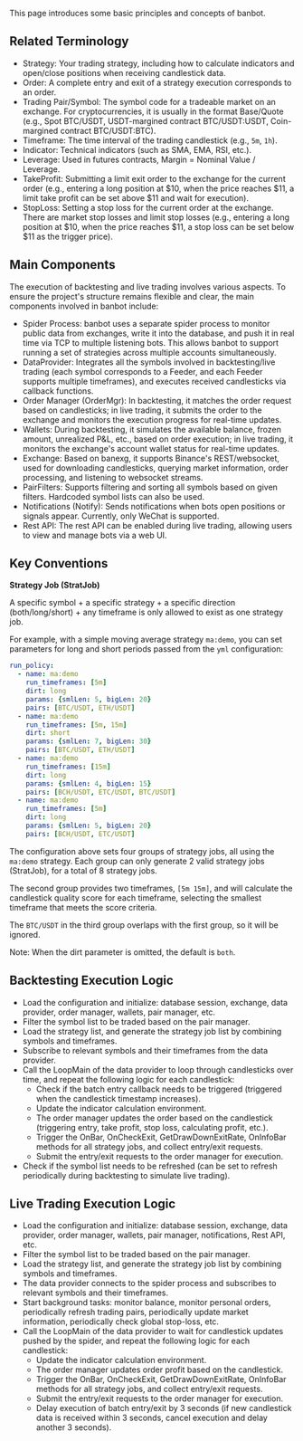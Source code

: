 This page introduces some basic principles and concepts of banbot.

## Related Terminology
* Strategy: Your trading strategy, including how to calculate indicators and open/close positions when receiving candlestick data.
* Order: A complete entry and exit of a strategy execution corresponds to an order.
* Trading Pair/Symbol: The symbol code for a tradeable market on an exchange. For cryptocurrencies, it is usually in the format Base/Quote (e.g., Spot BTC/USDT, USDT-margined contract BTC/USDT:USDT, Coin-margined contract BTC/USDT:BTC).
* Timeframe: The time interval of the trading candlestick (e.g., `5m`, `1h`).
* Indicator: Technical indicators (such as SMA, EMA, RSI, etc.).
* Leverage: Used in futures contracts, Margin = Nominal Value / Leverage.
* TakeProfit: Submitting a limit exit order to the exchange for the current order (e.g., entering a long position at $10, when the price reaches $11, a limit take profit can be set above $11 and wait for execution).
* StopLoss: Setting a stop loss for the current order at the exchange. There are market stop losses and limit stop losses (e.g., entering a long position at $10, when the price reaches $11, a stop loss can be set below $11 as the trigger price).

## Main Components
The execution of backtesting and live trading involves various aspects. To ensure the project's structure remains flexible and clear, the main components involved in banbot include:

* Spider Process: banbot uses a separate spider process to monitor public data from exchanges, write it into the database, and push it in real time via TCP to multiple listening bots. This allows banbot to support running a set of strategies across multiple accounts simultaneously.
* DataProvider: Integrates all the symbols involved in backtesting/live trading (each symbol corresponds to a Feeder, and each Feeder supports multiple timeframes), and executes received candlesticks via callback functions.
* Order Manager (OrderMgr): In backtesting, it matches the order request based on candlesticks; in live trading, it submits the order to the exchange and monitors the execution progress for real-time updates.
* Wallets: During backtesting, it simulates the available balance, frozen amount, unrealized P&L, etc., based on order execution; in live trading, it monitors the exchange's account wallet status for real-time updates.
* Exchange: Based on banexg, it supports Binance's REST/websocket, used for downloading candlesticks, querying market information, order processing, and listening to websocket streams.
* PairFilters: Supports filtering and sorting all symbols based on given filters. Hardcoded symbol lists can also be used.
* Notifications (Notify): Sends notifications when bots open positions or signals appear. Currently, only WeChat is supported.
* Rest API: The rest API can be enabled during live trading, allowing users to view and manage bots via a web UI.

## Key Conventions
**Strategy Job (StratJob)**

A specific symbol + a specific strategy + a specific direction (both/long/short) + any timeframe is only allowed to exist as one strategy job.

For example, with a simple moving average strategy `ma:demo`, you can set parameters for long and short periods passed from the `yml` configuration:

```yaml
run_policy:
  - name: ma:demo
    run_timeframes: [5m]
    dirt: long
    params: {smlLen: 5, bigLen: 20}
    pairs: [BTC/USDT, ETH/USDT]
  - name: ma:demo
    run_timeframes: [5m, 15m]
    dirt: short
    params: {smlLen: 7, bigLen: 30}
    pairs: [BTC/USDT, ETH/USDT]
  - name: ma:demo
    run_timeframes: [15m]
    dirt: long
    params: {smlLen: 4, bigLen: 15}
    pairs: [BCH/USDT, ETC/USDT, BTC/USDT]
  - name: ma:demo
    run_timeframes: [5m]
    dirt: long
    params: {smlLen: 5, bigLen: 20}
    pairs: [BCH/USDT, ETC/USDT]
```
The configuration above sets four groups of strategy jobs, all using the `ma:demo` strategy. Each group can only generate 2 valid strategy jobs (StratJob), for a total of 8 strategy jobs.

The second group provides two timeframes, `[5m 15m]`, and will calculate the candlestick quality score for each timeframe, selecting the smallest timeframe that meets the score criteria.

The `BTC/USDT` in the third group overlaps with the first group, so it will be ignored.

Note: When the dirt parameter is omitted, the default is `both`.

## Backtesting Execution Logic
* Load the configuration and initialize: database session, exchange, data provider, order manager, wallets, pair manager, etc.
* Filter the symbol list to be traded based on the pair manager.
* Load the strategy list, and generate the strategy job list by combining symbols and timeframes.
* Subscribe to relevant symbols and their timeframes from the data provider.
* Call the LoopMain of the data provider to loop through candlesticks over time, and repeat the following logic for each candlestick:
     * Check if the batch entry callback needs to be triggered (triggered when the candlestick timestamp increases).
     * Update the indicator calculation environment.
     * The order manager updates the order based on the candlestick (triggering entry, take profit, stop loss, calculating profit, etc.).
     * Trigger the OnBar, OnCheckExit, GetDrawDownExitRate, OnInfoBar methods for all strategy jobs, and collect entry/exit requests.
     * Submit the entry/exit requests to the order manager for execution.
* Check if the symbol list needs to be refreshed (can be set to refresh periodically during backtesting to simulate live trading).

## Live Trading Execution Logic
* Load the configuration and initialize: database session, exchange, data provider, order manager, wallets, pair manager, notifications, Rest API, etc.
* Filter the symbol list to be traded based on the pair manager.
* Load the strategy list, and generate the strategy job list by combining symbols and timeframes.
* The data provider connects to the spider process and subscribes to relevant symbols and their timeframes.
* Start background tasks: monitor balance, monitor personal orders, periodically refresh trading pairs, periodically update market information, periodically check global stop-loss, etc.
* Call the LoopMain of the data provider to wait for candlestick updates pushed by the spider, and repeat the following logic for each candlestick:
    * Update the indicator calculation environment.
    * The order manager updates order profit based on the candlestick.
    * Trigger the OnBar, OnCheckExit, GetDrawDownExitRate, OnInfoBar methods for all strategy jobs, and collect entry/exit requests.
    * Submit the entry/exit requests to the order manager for execution.
    * Delay execution of batch entry/exit by 3 seconds (if new candlestick data is received within 3 seconds, cancel execution and delay another 3 seconds).